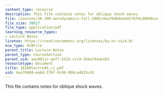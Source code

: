 ```yaml
---
content_type: resource
description: This file contains notes for oblique shock waves.
file: /courses/16-100-aerodynamics-fall-2005/4ea76460ee6d176f9cd8896ca4925c43_16100lectre45_cj.pdf
file_size: 38027
file_type: application/pdf
learning_resource_types:
- Lecture Notes
license: https://creativecommons.org/licenses/by-nc-sa/4.0/
ocw_type: OCWFile
parent_title: Lecture Notes
parent_type: CourseSection
parent_uid: aac0011c-aef7-5515-ccc9-354af44ae163
resourcetype: Document
title: 16100lectre45_cj.pdf
uid: 4ea76460-ee6d-176f-9cd8-896ca4925c43
---
```

This file contains notes for oblique shock waves.